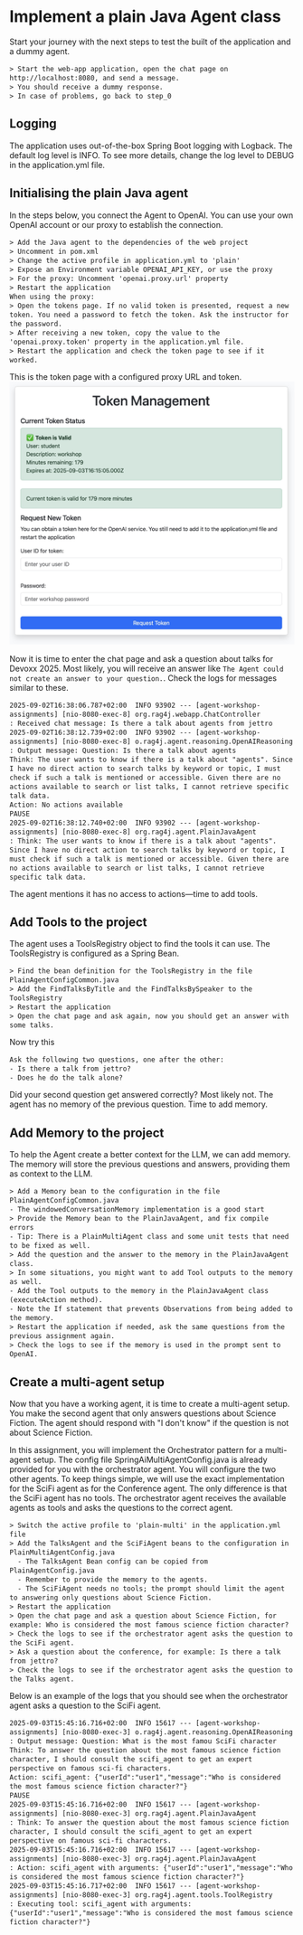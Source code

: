 # Implement a plain Java Agent class

Start your journey with the next steps to test the built of the application and a dummy agent.

```
> Start the web-app application, open the chat page on http://localhost:8080, and send a message.
> You should receive a dummy response.
> In case of problems, go back to step_0
```

## Logging
The application uses out-of-the-box Spring Boot logging with Logback. The default log level is INFO. To see more details, change the log level to DEBUG in the application.yml file.

## Initialising the plain Java agent
In the steps below, you connect the Agent to OpenAI. You can use your own OpenAI account or our proxy to establish the connection.

```
> Add the Java agent to the dependencies of the web project
> Uncomment in pom.xml
> Change the active profile in application.yml to 'plain'
> Expose an Environment variable OPENAI_API_KEY, or use the proxy
> For the proxy: Uncomment 'openai.proxy.url' property
> Restart the application
When using the proxy:
> Open the tokens page. If no valid token is presented, request a new token. You need a password to fetch the token. Ask the instructor for the password.
> After receiving a new token, copy the value to the 'openai.proxy.token' property in the application.yml file.
> Restart the application and check the token page to see if it worked.
```
This is the token page with a configured proxy URL and token.
![Token page](./images/screenshot-token-page.jpg)


Now it is time to enter the chat page and ask a question about talks for Devoxx 2025. Most likely, you will receive an answer like `The Agent could not create an answer to your question.`. Check the logs for messages similar to these.

```
2025-09-02T16:38:06.787+02:00  INFO 93902 --- [agent-workshop-assignments] [nio-8080-exec-8] org.rag4j.webapp.ChatController          : Received chat message: Is there a talk about agents from jettro
2025-09-02T16:38:12.739+02:00  INFO 93902 --- [agent-workshop-assignments] [nio-8080-exec-8] o.rag4j.agent.reasoning.OpenAIReasoning  : Output message: Question: Is there a talk about agents
Think: The user wants to know if there is a talk about "agents". Since I have no direct action to search talks by keyword or topic, I must check if such a talk is mentioned or accessible. Given there are no actions available to search or list talks, I cannot retrieve specific talk data.
Action: No actions available
PAUSE
2025-09-02T16:38:12.740+02:00  INFO 93902 --- [agent-workshop-assignments] [nio-8080-exec-8] org.rag4j.agent.PlainJavaAgent           : Think: The user wants to know if there is a talk about "agents". Since I have no direct action to search talks by keyword or topic, I must check if such a talk is mentioned or accessible. Given there are no actions available to search or list talks, I cannot retrieve specific talk data.
```

The agent mentions it has no access to actions—time to add tools.

## Add Tools to the project

The agent uses a ToolsRegistry object to find the tools it can use. The ToolsRegistry is configured as a Spring Bean.

```
> Find the bean definition for the ToolsRegistry in the file PlainAgentConfigCommon.java
> Add the FindTalksByTitle and the FindTalksBySpeaker to the ToolsRegistry
> Restart the application
> Open the chat page and ask again, now you should get an answer with some talks.
```

Now try this
```
Ask the following two questions, one after the other:
- Is there a talk from jettro?
- Does he do the talk alone?
```
Did your second question get answered correctly? Most likely not. The agent has no memory of the previous question. Time to add memory.

## Add Memory to the project
To help the Agent create a better context for the LLM, we can add memory. The memory will store the previous questions and answers, providing them as context to the LLM.

```
> Add a Memory bean to the configuration in the file PlainAgentConfigCommon.java
- The windowedConversationMemory implementation is a good start
> Provide the Memory bean to the PlainJavaAgent, and fix compile errors
- Tip: There is a PlainMultiAgent class and some unit tests that need to be fixed as well.
> Add the question and the answer to the memory in the PlainJavaAgent class.
> In some situations, you might want to add Tool outputs to the memory as well.
- Add the Tool outputs to the memory in the PlainJavaAgent class (executeAction method).
- Note the If statement that prevents Observations from being added to the memory.
> Restart the application if needed, ask the same questions from the previous assignment again.
> Check the logs to see if the memory is used in the prompt sent to OpenAI.
```

## Create a multi-agent setup
Now that you have a working agent, it is time to create a multi-agent setup. You make the second agent that only answers questions about Science Fiction. The agent should respond with "I don't know" if the question is not about Science Fiction.

In this assignment, you will implement the Orchestrator pattern for a multi-agent setup. The config file SpringAiMultiAgentConfig.java is already provided for you with the orchestrator agent. You will configure the two other agents. To keep things simple, we will use the exact implementation for the SciFi agent as for the Conference agent. The only difference is that the SciFi agent has no tools. The orchestrator agent receives the available agents as tools and asks the questions to the correct agent.

```
> Switch the active profile to 'plain-multi' in the application.yml file
> Add the TalksAgent and the SciFiAgent beans to the configuration in PlainMultiAgentConfig.java
  - The TalksAgent Bean config can be copied from PlainAgentConfig.java
  - Remember to provide the memory to the agents.
  - The SciFiAgent needs no tools; the prompt should limit the agent to answering only questions about Science Fiction.
> Restart the application
> Open the chat page and ask a question about Science Fiction, for example: Who is considered the most famous science fiction character?
> Check the logs to see if the orchestrator agent asks the question to the SciFi agent.
> Ask a question about the conference, for example: Is there a talk from jettro?
> Check the logs to see if the orchestrator agent asks the question to the Talks agent.
```

Below is an example of the logs that you should see when the orchestrator agent asks a question to the SciFi agent.

```
2025-09-03T15:45:16.716+02:00  INFO 15617 --- [agent-workshop-assignments] [nio-8080-exec-3] o.rag4j.agent.reasoning.OpenAIReasoning  : Output message: Question: What is the most famou SciFi character
Think: To answer the question about the most famous science fiction character, I should consult the scifi_agent to get an expert perspective on famous sci-fi characters.
Action: scifi_agent: {"userId":"user1","message":"Who is considered the most famous science fiction character?"}
PAUSE
2025-09-03T15:45:16.716+02:00  INFO 15617 --- [agent-workshop-assignments] [nio-8080-exec-3] org.rag4j.agent.PlainJavaAgent           : Think: To answer the question about the most famous science fiction character, I should consult the scifi_agent to get an expert perspective on famous sci-fi characters.
2025-09-03T15:45:16.716+02:00  INFO 15617 --- [agent-workshop-assignments] [nio-8080-exec-3] org.rag4j.agent.PlainJavaAgent           : Action: scifi_agent with arguments: {"userId":"user1","message":"Who is considered the most famous science fiction character?"}
2025-09-03T15:45:16.717+02:00  INFO 15617 --- [agent-workshop-assignments] [nio-8080-exec-3] org.rag4j.agent.tools.ToolRegistry       : Executing tool: scifi_agent with arguments: {"userId":"user1","message":"Who is considered the most famous science fiction character?"}
```
